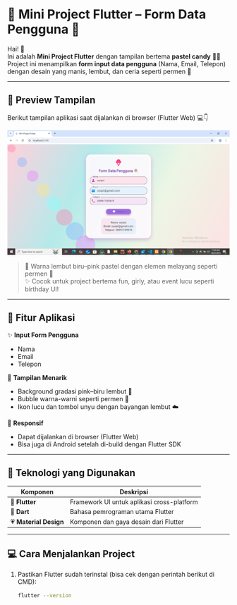 # 🍭 Mini Project Flutter – Form Data Pengguna 🎀

Hai! 🌸  
Ini adalah **Mini Project Flutter** dengan tampilan bertema **pastel candy** 🍬💖  
Project ini menampilkan **form input data pengguna** (Nama, Email, Telepon) dengan desain yang manis, lembut, dan ceria seperti permen 🍡

---

## 🌈 Preview Tampilan
Berikut tampilan aplikasi saat dijalankan di browser (Flutter Web) 💻👇  

![Preview](./images/screenshot.png)

> 🌸 Warna lembut biru–pink pastel dengan elemen melayang seperti permen 🍬  
> ✨ Cocok untuk project bertema fun, girly, atau event lucu seperti birthday UI!

---

## 💫 Fitur Aplikasi

✨ **Input Form Pengguna**
- Nama  
- Email  
- Telepon  

🎨 **Tampilan Menarik**
- Background gradasi pink–biru lembut 🌈  
- Bubble warna-warni seperti permen 🍭  
- Ikon lucu dan tombol unyu dengan bayangan lembut ☁️  

🧁 **Responsif**
- Dapat dijalankan di browser (Flutter Web)
- Bisa juga di Android setelah di-build dengan Flutter SDK  

---

## 🧰 Teknologi yang Digunakan
| Komponen | Deskripsi |
|-----------|------------|
| 🩵 **Flutter** | Framework UI untuk aplikasi cross-platform |
| 💙 **Dart** | Bahasa pemrograman utama Flutter |
| 💗 **Material Design** | Komponen dan gaya desain dari Flutter |

---

## 💻 Cara Menjalankan Project

1. Pastikan Flutter sudah terinstal (bisa cek dengan perintah berikut di CMD):
   ```bash
   flutter --version
